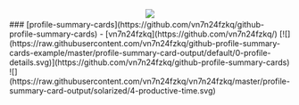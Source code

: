<div align="center">
  <a href="https://git.io/typing-svg">
    <img src="https://readme-typing-svg.herokuapp.com/?lines=Développeur+CSharp;Développement+de+Plugin&center=true&size=25&color=#ffffff" height="50">
  </a>
</div>
### [profile-summary-cards](https://github.com/vn7n24fzkq/github-profile-summary-cards) - [vn7n24fzkq](https://github.com/vn7n24fzkq/)
[![](https://raw.githubusercontent.com/vn7n24fzkq/github-profile-summary-cards-example/master/profile-summary-card-output/default/0-profile-details.svg)](https://github.com/vn7n24fzkq/github-profile-summary-cards)  
![](https://raw.githubusercontent.com/vn7n24fzkq/vn7n24fzkq/master/profile-summary-card-output/solarized/4-productive-time.svg)    
